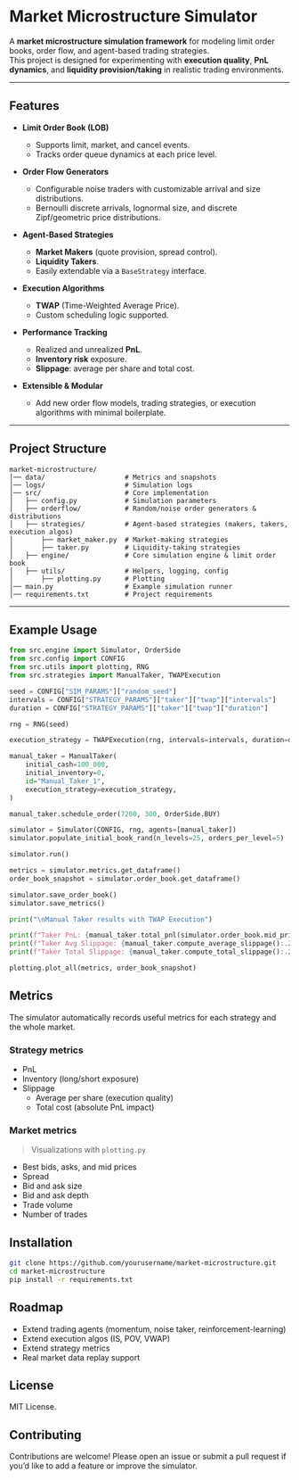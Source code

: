 # Market Microstructure Simulator

A **market microstructure simulation framework** for modeling limit order books, order flow, and agent-based trading strategies.  
This project is designed for experimenting with **execution quality**, **PnL dynamics**, and **liquidity provision/taking** in realistic trading environments.

---

## Features

-   **Limit Order Book (LOB)**

    -   Supports limit, market, and cancel events.
    -   Tracks order queue dynamics at each price level.

-   **Order Flow Generators**

    -   Configurable noise traders with customizable arrival and size distributions.
    -   Bernoulli discrete arrivals, lognormal size, and discrete Zipf/geometric price distributions.

-   **Agent-Based Strategies**

    -   **Market Makers** (quote provision, spread control).
    -   **Liquidity Takers**.
    -   Easily extendable via a `BaseStrategy` interface.

-   **Execution Algorithms**

    -   **TWAP** (Time-Weighted Average Price).
    -   Custom scheduling logic supported.

-   **Performance Tracking**

    -   Realized and unrealized **PnL**.
    -   **Inventory risk** exposure.
    -   **Slippage**: average per share and total cost.

-   **Extensible & Modular**
    -   Add new order flow models, trading strategies, or execution algorithms with minimal boilerplate.

---

## Project Structure

```
market-microstructure/
│── data/                    # Metrics and snapshots
│── logs/                    # Simulation logs
│── src/                     # Core implementation
│   ├── config.py            # Simulation parameters
│   ├── orderflow/           # Random/noise order generators & distributions
│   ├── strategies/          # Agent-based strategies (makers, takers, execution algos)
│       ├── market_maker.py  # Market-making strategies
│       ├── taker.py         # Liquidity-taking strategies
│   ├── engine/              # Core simulation engine & limit order book
│   ├── utils/               # Helpers, logging, config
│       ├── plotting.py      # Plotting
│── main.py                  # Example simulation runner
│── requirements.txt         # Project requirements
```

---

## Example Usage

```python
from src.engine import Simulator, OrderSide
from src.config import CONFIG
from src.utils import plotting, RNG
from src.strategies import ManualTaker, TWAPExecution

seed = CONFIG["SIM_PARAMS"]["random_seed"]
intervals = CONFIG["STRATEGY_PARAMS"]["taker"]["twap"]["intervals"]
duration = CONFIG["STRATEGY_PARAMS"]["taker"]["twap"]["duration"]

rng = RNG(seed)

execution_strategy = TWAPExecution(rng, intervals=intervals, duration=duration)

manual_taker = ManualTaker(
    initial_cash=100_000,
    initial_inventory=0,
    id="Manual_Taker_1",
    execution_strategy=execution_strategy,
)

manual_taker.schedule_order(7200, 300, OrderSide.BUY)

simulator = Simulator(CONFIG, rng, agents=[manual_taker])
simulator.populate_initial_book_rand(n_levels=25, orders_per_level=5)

simulator.run()

metrics = simulator.metrics.get_dataframe()
order_book_snapshot = simulator.order_book.get_dataframe()

simulator.save_order_book()
simulator.save_metrics()

print("\nManual Taker results with TWAP Execution")

print(f"Taker PnL: {manual_taker.total_pnl(simulator.order_book.mid_price())}")
print(f"Taker Avg Slippage: {manual_taker.compute_average_slippage():.2f} $/share")
print(f"Taker Total Slippage: {manual_taker.compute_total_slippage():.2f} $")

plotting.plot_all(metrics, order_book_snapshot)
```

## Metrics

The simulator automatically records useful metrics for each strategy and the whole market.

### Strategy metrics

-   PnL
-   Inventory (long/short exposure)
-   Slippage
    -   Average per share (execution quality)
    -   Total cost (absolute PnL impact)

### Market metrics

> Visualizations with `plotting.py`

-   Best bids, asks, and mid prices
-   Spread
-   Bid and ask size
-   Bid and ask depth
-   Trade volume
-   Number of trades

## Installation

```bash
git clone https://github.com/yourusername/market-microstructure.git
cd market-microstructure
pip install -r requirements.txt
```

## Roadmap

-   Extend trading agents (momentum, noise taker, reinforcement-learning)
-   Extend execution algos (IS, POV, VWAP)
-   Extend strategy metrics
-   Real market data replay support

## License

MIT License.

## Contributing

Contributions are welcome! Please open an issue or submit a pull request if you’d like to add a feature or improve the simulator.
